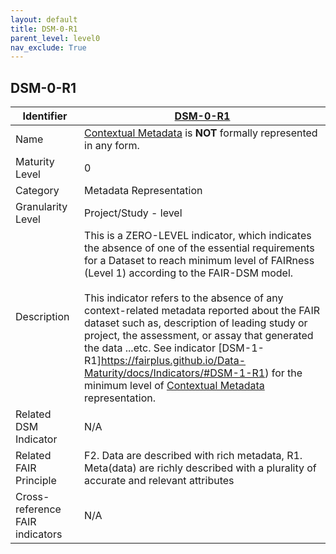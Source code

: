 ```yaml
---
layout: default
title: DSM-0-R1
parent_level: level0
nav_exclude: True
---
```


## DSM-0-R1

| Identifier | [DSM-0-R1](https://github.com/FAIRplus/Data-Maturity/edit/master/docs/_indicators/DSM-0-R1.md) |
| --------- | ----------|
| Name | [Contextual Metadata](https://fairplus.github.io/Data-Maturity/docs/Glossary/#contextual-metadata) is **NOT** formally represented in any form.  |
| Maturity Level | 0 |
| Category | Metadata Representation|
| Granularity Level | Project/Study - level |
| Description | This is a ZERO-LEVEL indicator, which indicates the absence of one of the essential requirements for a Dataset to reach minimum level of FAIRness (Level 1) according to the FAIR-DSM model. <br><br>This indicator refers to the absence of any context-related metadata reported about the FAIR dataset such as, description of leading study or project, the assessment, or assay that generated the data ...etc. See indicator [DSM-1-R1]https://fairplus.github.io/Data-Maturity/docs/Indicators/#DSM-1-R1) for the minimum level of [Contextual Metadata](https://fairplus.github.io/Data-Maturity/docs/Glossary/#contextual-metadata) representation.  |
| Related DSM Indicator| N/A |
| Related FAIR Principle | F2. Data are described with rich metadata, R1. Meta(data) are richly described with a plurality of accurate and relevant attributes |
| Cross-reference FAIR indicators | N/A |

